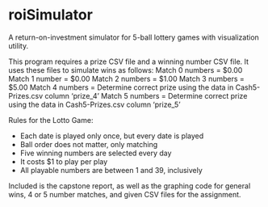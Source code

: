 # roiSimulator
A return-on-investment simulator for 5-ball lottery games with visualization utility.

This program requires a prize CSV file and a winning number CSV file.  It uses these files to simulate wins as follows:
Match 0 numbers = $0.00
Match 1 number = $0.00
Match 2 numbers = $1.00
Match 3 numbers = $5.00
Match 4 numbers = Determine correct prize using the data in Cash5-Prizes.csv column ‘prize_4’
Match 5 numbers = Determine correct prize using the data in Cash5-Prizes.csv column ‘prize_5’

Rules for the Lotto Game:
- Each date is played only once, but every date is played
- Ball order does not matter, only matching
- Five winning numbers are selected every day
- It costs $1 to play per play
- All playable numbers are between 1 and 39, inclusively

Included is the capstone report, as well as the graphing code for general wins, 4 or 5 number matches, and given CSV files for the assignment.
